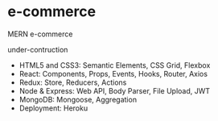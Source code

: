# e-commerce
MERN e-commerce

under-contruction 

 * HTML5 and CSS3: Semantic Elements, CSS Grid, Flexbox
* React: Components, Props, Events, Hooks, Router, Axios
* Redux: Store, Reducers, Actions
* Node & Express: Web API, Body Parser, File Upload, JWT
* MongoDB: Mongoose, Aggregation
* Deployment: Heroku
